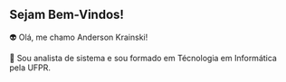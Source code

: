 ## Sejam Bem-Vindos!

👽 Olá, me chamo Anderson Krainski!

💬 Sou analista de sistema e sou formado em Técnologia em Informática pela UFPR.

<!--
**dev-krainski/dev-krainski** is a ✨ _special_ ✨ repository because its `README.md` (this file) appears on your GitHub profile.

Here are some ideas to get you started:

- 🔭 I’m currently working on ...
- 🌱 I’m currently learning ...
- 👯 I’m looking to collaborate on ...
- 🤔 I’m looking for help with ...
- 💬 Ask me about ...
- 📫 How to reach me: ...
- 😄 Pronouns: ...
- ⚡ Fun fact: ...
-->
